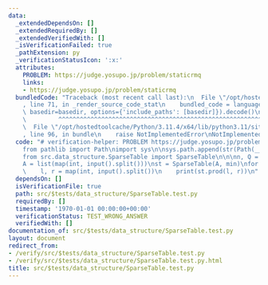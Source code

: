 ```yaml
---
data:
  _extendedDependsOn: []
  _extendedRequiredBy: []
  _extendedVerifiedWith: []
  _isVerificationFailed: true
  _pathExtension: py
  _verificationStatusIcon: ':x:'
  attributes:
    PROBLEM: https://judge.yosupo.jp/problem/staticrmq
    links:
    - https://judge.yosupo.jp/problem/staticrmq
  bundledCode: "Traceback (most recent call last):\n  File \"/opt/hostedtoolcache/Python/3.11.4/x64/lib/python3.11/site-packages/onlinejudge_verify/documentation/build.py\"\
    , line 71, in _render_source_code_stat\n    bundled_code = language.bundle(stat.path,\
    \ basedir=basedir, options={'include_paths': [basedir]}).decode()\n          \
    \         ^^^^^^^^^^^^^^^^^^^^^^^^^^^^^^^^^^^^^^^^^^^^^^^^^^^^^^^^^^^^^^^^^^^^^^^^^^^^^^^^^\n\
    \  File \"/opt/hostedtoolcache/Python/3.11.4/x64/lib/python3.11/site-packages/onlinejudge_verify/languages/python.py\"\
    , line 96, in bundle\n    raise NotImplementedError\nNotImplementedError\n"
  code: "# verification-helper: PROBLEM https://judge.yosupo.jp/problem/staticrmq\n\
    from pathlib import Path\nimport sys\n\nsys.path.append(str(Path(__file__).resolve().parent.parent.parent.parent))\n\
    from src.data_structure.SparseTable import SparseTable\n\n\nn, Q = map(int, input().split())\n\
    A = list(map(int, input().split()))\nst = SparseTable(A, min)\nfor _ in range(Q):\n\
    \    l, r = map(int, input().split())\n    print(st.prod(l, r))\n"
  dependsOn: []
  isVerificationFile: true
  path: src/$tests/data_structure/SparseTable.test.py
  requiredBy: []
  timestamp: '1970-01-01 00:00:00+00:00'
  verificationStatus: TEST_WRONG_ANSWER
  verifiedWith: []
documentation_of: src/$tests/data_structure/SparseTable.test.py
layout: document
redirect_from:
- /verify/src/$tests/data_structure/SparseTable.test.py
- /verify/src/$tests/data_structure/SparseTable.test.py.html
title: src/$tests/data_structure/SparseTable.test.py
---
```

